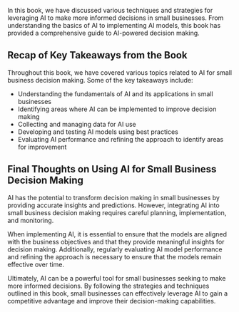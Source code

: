 
In this book, we have discussed various techniques and strategies for leveraging AI to make more informed decisions in small businesses. From understanding the basics of AI to implementing AI models, this book has provided a comprehensive guide to AI-powered decision making.

Recap of Key Takeaways from the Book
------------------------------------

Throughout this book, we have covered various topics related to AI for small business decision making. Some of the key takeaways include:

* Understanding the fundamentals of AI and its applications in small businesses
* Identifying areas where AI can be implemented to improve decision making
* Collecting and managing data for AI use
* Developing and testing AI models using best practices
* Evaluating AI performance and refining the approach to identify areas for improvement

Final Thoughts on Using AI for Small Business Decision Making
-------------------------------------------------------------

AI has the potential to transform decision making in small businesses by providing accurate insights and predictions. However, integrating AI into small business decision making requires careful planning, implementation, and monitoring.

When implementing AI, it is essential to ensure that the models are aligned with the business objectives and that they provide meaningful insights for decision making. Additionally, regularly evaluating AI model performance and refining the approach is necessary to ensure that the models remain effective over time.

Ultimately, AI can be a powerful tool for small businesses seeking to make more informed decisions. By following the strategies and techniques outlined in this book, small businesses can effectively leverage AI to gain a competitive advantage and improve their decision-making capabilities.